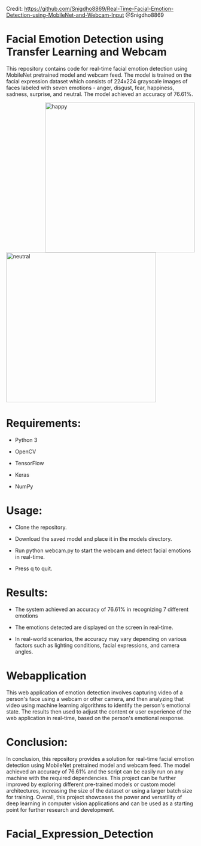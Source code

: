 Credit: https://github.com/Snigdho8869/Real-Time-Facial-Emotion-Detection-using-MobileNet-and-Webcam-Input @Snigdho8869
# Facial Emotion Detection using Transfer Learning and Webcam


This repository contains code for real-time facial emotion detection using MobileNet pretrained model and webcam feed. The model is trained on the facial expression dataset which consists of 224x224 grayscale images of faces labeled with seven emotions - anger, disgust, fear, happiness, sadness, surprise, and neutral. The model achieved an accuracy of 76.61%.

<img align="right" alt="happy" width="400" src="https://i.ibb.co/4JXgcYd/happy.png">

<img alt="neutral" width="400" src="https://i.ibb.co/JKQR9WR/neutral.png">



# Requirements:

* Python 3

* OpenCV

* TensorFlow

* Keras

* NumPy


# Usage:

* Clone the repository.

* Download the saved model and place it in the models directory.

* Run python webcam.py to start the webcam and detect facial emotions in real-time.

* Press q to quit.

# Results: 

* The system achieved an accuracy of 76.61% in recognizing 7 different emotions

* The emotions detected are displayed on the screen in real-time.

* In real-world scenarios, the accuracy may vary depending on various factors such as lighting conditions, facial expressions, and camera angles.

# Webapplication

This web application of emotion detection involves capturing video of a person's face using a webcam or other camera, and then analyzing that video using machine learning algorithms to identify the person's emotional state. The results then used to adjust the content or user experience of the web application in real-time, based on the person's emotional response.

# Conclusion:

In conclusion, this repository provides a solution for real-time facial emotion detection using MobileNet pretrained model and webcam feed. The model achieved an accuracy of 76.61% and the script can be easily run on any machine with the required dependencies. This project can be further improved by exploring different pre-trained models or custom model architectures, increasing the size of the dataset or using a larger batch size for training. Overall, this project showcases the power and versatility of deep learning in computer vision applications and can be used as a starting point for further research and development.
# Facial_Expression_Detection
